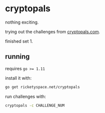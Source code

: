 # cryptopals

nothing exciting.

trying out the challenges from [cryptopals.com][cp].

finished set 1.

[cp]: https://cryptopals.com

## running

requires `go >= 1.11`

install it with:

```bash
go get ricketyspace.net/cryptopals
```

run challenges with:

```bash
cryptopals -c CHALLENGE_NUM
```
